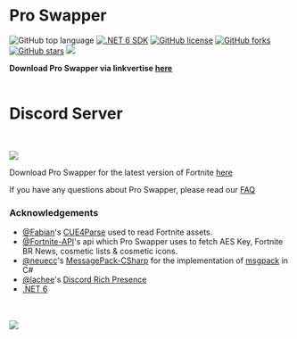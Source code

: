 # Pro Swapper
![GitHub top language](https://img.shields.io/github/languages/top/Pro-Swapper/ProSwapper)
[![.NET 6 SDK](https://img.shields.io/badge/.NET-6_SDK-5a25e3)](https://dotnet.microsoft.com/en-us/download/dotnet/6.0)
[![GitHub license](https://img.shields.io/github/license/Pro-Swapper/ProSwapper)](https://github.com/Pro-Swapper/ProSwapper/blob/main/LICENSE)
[![GitHub forks](https://img.shields.io/github/forks/Pro-Swapper/ProSwapper)](https://github.com/Pro-Swapper/ProSwapper/network)
[![GitHub stars](https://img.shields.io/github/stars/Pro-Swapper/ProSwapper)](https://github.com/Pro-Swapper/ProSwapper/stargazers)
![](https://img.shields.io/badge/dynamic/json?label=Version&query=version&url=https%3A%2F%2Fraw.githubusercontent.com%2FPro-Swapper%2Fapi%2Fmain%2Fglobal.json)

**Download Pro Swapper via linkvertise <ins>[here](https://link-target.net/86737/proswapper)</ins>**
<br>
<br>

# Discord Server
<br>

<a href="https://discord.gg/proswapper"><img src="https://discord.com/api/guilds/703033424541384784/widget.png?style=banner2"></a>

Download Pro Swapper for the latest version of Fortnite [here](https://linkvertise.com/86737/proswapper)

If you have any questions about Pro Swapper, please read our [FAQ](https://docs.proswapper.xyz/pro-swapper/faq)

### Acknowledgements

- [@Fabian](https://github.com/FabianFG)'s [CUE4Parse](https://github.com/FabianFG/CUE4Parse) used to read Fortnite assets.
- [@Fortnite-API](https://github.com/Fortnite-API)'s api which Pro Swapper uses to fetch AES Key, Fortnite BR News, cosmetic lists & cosmetic icons.
- [@neuecc](https://github.com/neuecc)'s [MessagePack-CSharp](https://github.com/neuecc/MessagePack-CSharp) for the implementation of [msgpack](https://msgpack.org/) in C#
- [@lachee](https://github.com/lachee)'s [Discord Rich Presence](https://github.com/Lachee/discord-rpc-csharp)
- [.NET 6](https://dotnet.microsoft.com/en-us/download/dotnet/thank-you/runtime-desktop-6.0.9-windows-x64-installer)
<br>
<br>
<a href="https://discord.gg/proswapper"><img src="https://i.imgur.com/mEZB9JP.png"></a>
